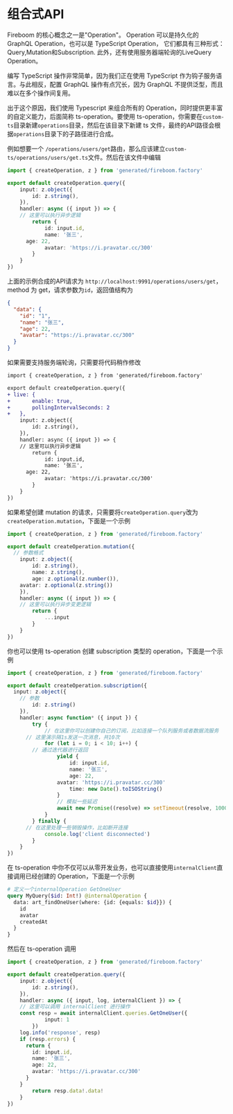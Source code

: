 # 组合式API

Fireboom 的核心概念之一是"Operation"。 Operation 可以是持久化的 GraphQL Operation，也可以是 TypeScript Operation， 它们都具有三种形式：Query,Mutation和Subscription. 此外，还有使用服务器端轮询的LiveQuery Operation。

编写 TypeScript 操作非常简单，因为我们正在使用 TypeScript 作为钩子服务语言。与此相反，配置 GraphQL 操作有点冗长，因为 GraphQL 不提供泛型，而且难以在多个操作间复用。

出于这个原因，我们使用 Typescript 来组合所有的 Operation，同时提供更丰富的自定义能力，后面简称 ts-operation。要使用 ts-operation，你需要在`custom-ts`目录新建`operations`目录，然后在该目录下新建 ts 文件，最终的API路径会根据`operations`目录下的子路径进行合成。

例如想要一个 `/operations/users/get`路由，那么应该建立`custom-ts/operations/users/get.ts`文件。然后在该文件中编辑

```ts
import { createOperation, z } from 'generated/fireboom.factory'

export default createOperation.query({
	input: z.object({
		id: z.string(),
	}),
	handler: async ({ input }) => {
    // 这里可以执行异步逻辑
		return {
			id: input.id,
			name: '张三',
      age: 22,
			avatar: 'https://i.pravatar.cc/300'
		}
	}
})
```

上面的示例合成的API请求为 `http://localhost:9991/operations/users/get`，method 为 get，请求参数为`id`，返回值结构为
```json
{
  "data": {
    "id": "1",
    "name": "张三",
    "age": 22,
    "avatar": "https://i.pravatar.cc/300"
  }
}
```

如果需要支持服务端轮询，只需要将代码稍作修改

```diff
import { createOperation, z } from 'generated/fireboom.factory'

export default createOperation.query({
+ live: {
+		enable: true,
+		pollingIntervalSeconds: 2
+	},
	input: z.object({
		id: z.string(),
	}),
	handler: async ({ input }) => {
    // 这里可以执行异步逻辑
		return {
			id: input.id,
			name: '张三',
      age: 22,
			avatar: 'https://i.pravatar.cc/300'
		}
	}
})
```

如果希望创建 mutation 的请求，只需要将`createOperation.query`改为`createOperation.mutation`，下面是一个示例

```ts
import { createOperation, z } from 'generated/fireboom.factory'

export default createOperation.mutation({
  // 参数格式
	input: z.object({
		id: z.string(),
		name: z.string(),
		age: z.optional(z.number()),
    avatar: z.optional(z.string())
	}),
	handler: async ({ input }) => {
    // 这里可以执行异步变更逻辑
		return {
			...input
		}
	}
})
```

你也可以使用 ts-operation 创建 subscription 类型的 operation，下面是一个示例

```ts
import { createOperation, z } from 'generated/fireboom.factory'

export default createOperation.subscription({
  input: z.object({
    // 参数
		id: z.string()
	}),
	handler: async function* ({ input }) {
		try {
			// 在这里你可以创建你自己的订阅，比如连接一个队列服务或者数据流服务
      // 这里演示隔1s发送一次消息，共10次
			for (let i = 0; i < 10; i++) {
        // 通过迭代器进行返回
				yield {
					id: input.id,
					name: '张三',
					age: 22,
			    avatar: 'https://i.pravatar.cc/300'
					time: new Date().toISOString()
				}
				// 模拟一些延迟
				await new Promise((resolve) => setTimeout(resolve, 1000))
			}
		} finally {
      // 在这里处理一些销毁操作，比如断开连接
			console.log('client disconnected')
		}
	}
})
```

在 ts-operation 中你不仅可以从零开发业务，也可以直接使用`internalClient`直接调用已经创建的 Operation，下面是一个示例

```graphql
# 定义一个internalOperation GetOneUser
query MyQuery($id: Int!) @internalOperation {
  data: art_findOneUser(where: {id: {equals: $id}}) {
    id
    avatar
    createdAt
  }
}
```

然后在 ts-operation 调用

```ts
import { createOperation, z } from 'generated/fireboom.factory'

export default createOperation.query({
	input: z.object({
		id: z.string(),
	}),
	handler: async ({ input, log, internalClient }) => {
    // 这里可以调用 internalClient 进行操作
    const resp = await internalClient.queries.GetOneUser({
			input: 1
		})
    log.info('response', resp)
    if (resp.errors) {
      return {
        id: input.id,
        name: '张三',
        age: 22,
        avatar: 'https://i.pravatar.cc/300'
      }
    }
		return resp.data!.data!
	}
})
```